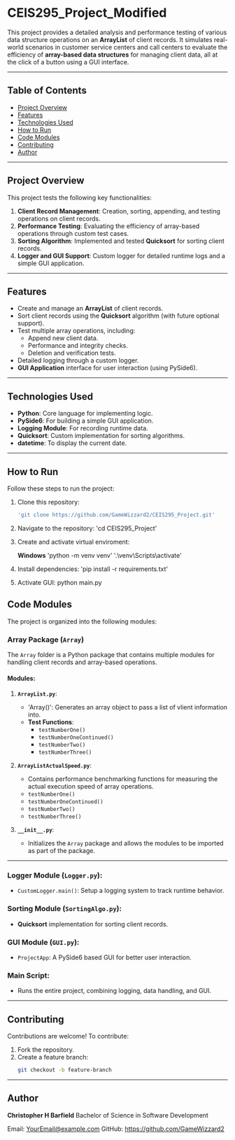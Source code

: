 # CEIS295_Project_Modified

This project provides a detailed analysis and performance testing of various data structure operations on an **ArrayList** of client records. It simulates real-world scenarios in customer service centers and call centers to evaluate the efficiency of **array-based data structures** for managing client data, all at the click of a button using a GUI interface.

---

## Table of Contents

- [Project Overview](#project-overview)
- [Features](#features)
- [Technologies Used](#technologies-used)
- [How to Run](#how-to-run)
- [Code Modules](#code-modules)
- [Contributing](#contributing)
- [Author](#author)

---

## Project Overview

This project tests the following key functionalities:

1. **Client Record Management**: Creation, sorting, appending, and testing operations on client records.
2. **Performance Testing**: Evaluating the efficiency of array-based operations through custom test cases.
3. **Sorting Algorithm**: Implemented and tested **Quicksort** for sorting client records.
4. **Logger and GUI Support**: Custom logger for detailed runtime logs and a simple GUI application.

---

## Features

- Create and manage an **ArrayList** of client records.
- Sort client records using the **Quicksort** algorithm (with future optional support).
- Test multiple array operations, including:
   - Append new client data.
   - Performance and integrity checks.
   - Deletion and verification tests.
- Detailed logging through a custom logger.
- **GUI Application** interface for user interaction (using PySide6).

---

## Technologies Used

- **Python**: Core language for implementing logic.
- **PySide6**: For building a simple GUI application.
- **Logging Module**: For recording runtime data.
- **Quicksort**: Custom implementation for sorting algorithms.
- **datetime**: To display the current date.

---

## How to Run

Follow these steps to run the project:

1. Clone this repository:
   ```bash
   'git clone https://github.com/GameWizzard2/CEIS295_Project.git'

2. Navigate to the repository:
   'cd CEIS295_Project'

3. Create and activate virtual enviroment:

    **Windows**
    'python -m venv venv'
    '.\venv\Scripts\activate'


4.  Install dependencies:
    'pip install -r requirements.txt'

4.  Activate GUI:
    python main.py

## Code Modules

The project is organized into the following modules:

### Array Package (`Array`)

The `Array` folder is a Python package that contains multiple modules for handling client records and array-based operations.

#### **Modules**:

1. **`ArrayList.py`**:

   - 'Array()': Generates an array object to pass a list of vlient information into.
   - **Test Functions**:
     - `testNumberOne()`
     - `testNumberOneContinued()`
     - `testNumberTwo()`
     - `testNumberThree()`

2. **`ArrayListActualSpeed.py`**:
    - Contains performance benchmarking functions for measuring the actual execution speed of array operations.
    - `testNumberOne()`
    - `testNumberOneContinued()`
    - `testNumberTwo()`
    - `testNumberThree()`

3. **`__init__.py`**:
   - Initializes the `Array` package and allows the modules to be imported as part of the package.

---

### Logger Module (`Logger.py`):

- `CustomLogger.main()`: Setup a logging system to track runtime behavior.

### Sorting Module (`SortingAlgo.py`):

- **Quicksort** implementation for sorting client records.

### GUI Module (`GUI.py`):

- `ProjectApp`: A PySide6 based GUI for better user interaction.

### Main Script:

- Runs the entire project, combining logging, data handling, and GUI.

---
## Contributing

Contributions are welcome! To contribute:

1. Fork the repository.  
2. Create a feature branch:  
   ```bash
   git checkout -b feature-branch

---

## Author
**Christopher H Barfield**
Bachelor of Science in Software Development

Email: YourEmail@example.com
GitHub: https://github.com/GameWizzard2






